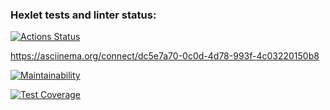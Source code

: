 ### Hexlet tests and linter status:
[![Actions Status](https://github.com/VGovorin/frontend-project-lvl2/workflows/hexlet-check/badge.svg)](https://github.com/VGovorin/frontend-project-lvl2/actions)

https://asciinema.org/connect/dc5e7a70-0c0d-4d78-993f-4c03220150b8

[![Maintainability](https://api.codeclimate.com/v1/badges/0a72233843ea262f0530/maintainability)](https://codeclimate.com/github/VGovorin/frontend-project-lvl2/maintainability)

[![Test Coverage](https://api.codeclimate.com/v1/badges/0a72233843ea262f0530/test_coverage)](https://codeclimate.com/github/VGovorin/frontend-project-lvl2/test_coverage)
